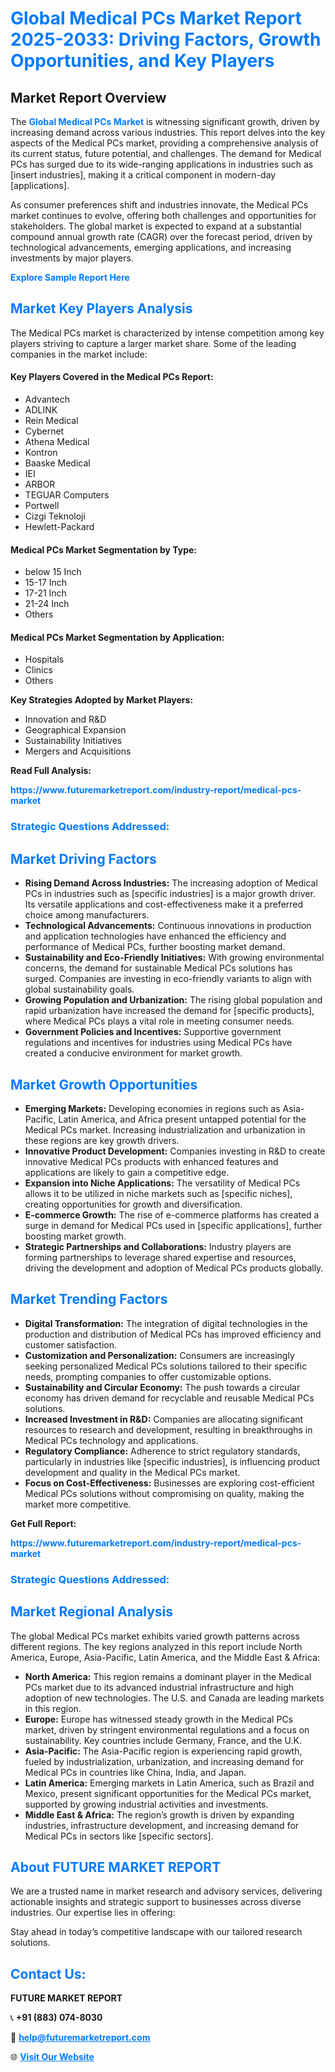 <h1 style="color: #007BFF;">Global Medical PCs Market Report 2025-2033: Driving Factors, Growth Opportunities, and Key Players</h1>

<section id="overview">
<h2>Market Report Overview</h2>
<p>The <a href="https://www.futuremarketreport.com/industry-report/medical-pcs-market" style="color: #007BFF; text-decoration: none;"><strong>Global Medical PCs Market</strong></a> is witnessing significant growth, driven by increasing demand across various industries. This report delves into the key aspects of the Medical PCs market, providing a comprehensive analysis of its current status, future potential, and challenges. The demand for Medical PCs has surged due to its wide-ranging applications in industries such as [insert industries], making it a critical component in modern-day [applications].</p>
<p>As consumer preferences shift and industries innovate, the Medical PCs market continues to evolve, offering both challenges and opportunities for stakeholders. The global market is expected to expand at a substantial compound annual growth rate (CAGR) over the forecast period, driven by technological advancements, emerging applications, and increasing investments by major players.</p>
</section>

<section id="overview">
<p><a href="https://www.futuremarketreport.com/request-sample/reportId=76663" style="color: #007BFF; text-decoration: none;"><strong>Explore Sample Report Here</strong></a></p>
</section>

<section id="key-players">
<h2 style="color: #007BFF;">Market Key Players Analysis</h2>
<p>The Medical PCs market is characterized by intense competition among key players striving to capture a larger market share. Some of the leading companies in the market include:</p>
<h4>Key Players Covered in the Medical PCs Report:</h4>
<ul><li>Advantech</li><li>ADLINK</li><li>Rein Medical</li><li>Cybernet</li><li>Athena Medical</li><li>Kontron</li><li>Baaske Medical</li><li>IEI</li><li>ARBOR</li><li>TEGUAR Computers</li><li>Portwell</li><li>Cizgi Teknoloji</li><li>Hewlett-Packard</li></ul>
<h4>Medical PCs Market Segmentation by Type:</h4>
<ul><li>below 15 Inch</li><li>15-17 Inch</li><li>17-21 Inch</li><li>21-24 Inch</li><li>Others</li></ul>

<h4>Medical PCs Market Segmentation by Application:</h4>
<ul><li>Hospitals</li><li>Clinics</li><li>Others</li></ul>
<p><strong>Key Strategies Adopted by Market Players:</strong></p>
<ul>
<li>Innovation and R&D</li>
<li>Geographical Expansion</li>
<li>Sustainability Initiatives</li>
<li>Mergers and Acquisitions</li>
</ul>
</section>

<section>
<p><strong>Read Full Analysis: </strong></p><a href="https://www.futuremarketreport.com/industry-report/medical-pcs-market" style="color: #007BFF; text-decoration: none;"><strong>https://www.futuremarketreport.com/industry-report/medical-pcs-market</strong></a>
<h3 style="color: #007BFF;">Strategic Questions Addressed:</h3>
</section>

<section id="driving-factors">
<h2 style="color: #007BFF;">Market Driving Factors</h2>
<ul>
<li><strong>Rising Demand Across Industries:</strong> The increasing adoption of Medical PCs in industries such as [specific industries] is a major growth driver. Its versatile applications and cost-effectiveness make it a preferred choice among manufacturers.</li>
<li><strong>Technological Advancements:</strong> Continuous innovations in production and application technologies have enhanced the efficiency and performance of Medical PCs, further boosting market demand.</li>
<li><strong>Sustainability and Eco-Friendly Initiatives:</strong> With growing environmental concerns, the demand for sustainable Medical PCs solutions has surged. Companies are investing in eco-friendly variants to align with global sustainability goals.</li>
<li><strong>Growing Population and Urbanization:</strong> The rising global population and rapid urbanization have increased the demand for [specific products], where Medical PCs plays a vital role in meeting consumer needs.</li>
<li><strong>Government Policies and Incentives:</strong> Supportive government regulations and incentives for industries using Medical PCs have created a conducive environment for market growth.</li>
</ul>
</section>

<section id="growth-opportunities">
<h2 style="color: #007BFF;">Market Growth Opportunities</h2>
<ul>
<li><strong>Emerging Markets:</strong> Developing economies in regions such as Asia-Pacific, Latin America, and Africa present untapped potential for the Medical PCs market. Increasing industrialization and urbanization in these regions are key growth drivers.</li>
<li><strong>Innovative Product Development:</strong> Companies investing in R&D to create innovative Medical PCs products with enhanced features and applications are likely to gain a competitive edge.</li>
<li><strong>Expansion into Niche Applications:</strong> The versatility of Medical PCs allows it to be utilized in niche markets such as [specific niches], creating opportunities for growth and diversification.</li>
<li><strong>E-commerce Growth:</strong> The rise of e-commerce platforms has created a surge in demand for Medical PCs used in [specific applications], further boosting market growth.</li>
<li><strong>Strategic Partnerships and Collaborations:</strong> Industry players are forming partnerships to leverage shared expertise and resources, driving the development and adoption of Medical PCs products globally.</li>
</ul>
</section>

<section id="trending-factors">
<h2 style="color: #007BFF;">Market Trending Factors</h2>
<ul>
<li><strong>Digital Transformation:</strong> The integration of digital technologies in the production and distribution of Medical PCs has improved efficiency and customer satisfaction.</li>
<li><strong>Customization and Personalization:</strong> Consumers are increasingly seeking personalized Medical PCs solutions tailored to their specific needs, prompting companies to offer customizable options.</li>
<li><strong>Sustainability and Circular Economy:</strong> The push towards a circular economy has driven demand for recyclable and reusable Medical PCs solutions.</li>
<li><strong>Increased Investment in R&D:</strong> Companies are allocating significant resources to research and development, resulting in breakthroughs in Medical PCs technology and applications.</li>
<li><strong>Regulatory Compliance:</strong> Adherence to strict regulatory standards, particularly in industries like [specific industries], is influencing product development and quality in the Medical PCs market.</li>
<li><strong>Focus on Cost-Effectiveness:</strong> Businesses are exploring cost-efficient Medical PCs solutions without compromising on quality, making the market more competitive.</li>
</ul>
</section>

<section>
<p><strong>Get Full Report: </strong></p><a href="https://www.futuremarketreport.com/industry-report/medical-pcs-market" style="color: #007BFF; text-decoration: none;"><strong>https://www.futuremarketreport.com/industry-report/medical-pcs-market</strong></a>
<h3 style="color: #007BFF;">Strategic Questions Addressed:</h3>
</section>


<section id="regional-analysis">
<h2 style="color: #007BFF;">Market Regional Analysis</h2>
<p>The global Medical PCs market exhibits varied growth patterns across different regions. The key regions analyzed in this report include North America, Europe, Asia-Pacific, Latin America, and the Middle East & Africa:</p>
<ul>
<li><strong>North America:</strong> This region remains a dominant player in the Medical PCs market due to its advanced industrial infrastructure and high adoption of new technologies. The U.S. and Canada are leading markets in this region.</li>
<li><strong>Europe:</strong> Europe has witnessed steady growth in the Medical PCs market, driven by stringent environmental regulations and a focus on sustainability. Key countries include Germany, France, and the U.K.</li>
<li><strong>Asia-Pacific:</strong> The Asia-Pacific region is experiencing rapid growth, fueled by industrialization, urbanization, and increasing demand for Medical PCs in countries like China, India, and Japan.</li>
<li><strong>Latin America:</strong> Emerging markets in Latin America, such as Brazil and Mexico, present significant opportunities for the Medical PCs market, supported by growing industrial activities and investments.</li>
<li><strong>Middle East & Africa:</strong> The region’s growth is driven by expanding industries, infrastructure development, and increasing demand for Medical PCs in sectors like [specific sectors].</li>
</ul>
</section>

<footer>
<h2 style="color: #007BFF;">About FUTURE MARKET REPORT</h2>
<p>We are a trusted name in market research and advisory services, delivering actionable insights and strategic support to businesses across diverse industries. Our expertise lies in offering:</p>

<p>Stay ahead in today’s competitive landscape with our tailored research solutions.</p>

<h2 style="color: #007BFF;">Contact Us:</h2>
<p><strong>FUTURE MARKET REPORT</strong></p>
<p>📞 <strong>+91 (883) 074-8030</strong></p>
<p>📧 <strong><a href="mailto:help@futuremarketreport.com" style="color: #007BFF;">help@futuremarketreport.com</a></strong></p>
<p>🌐 <strong><a href="https://www.futuremarketreport.com/" style="color: #007BFF;">Visit Our Website</a></strong></p>
</footer>